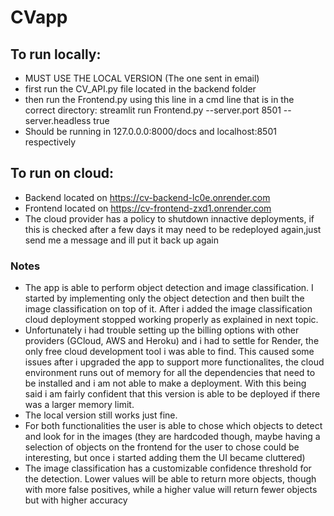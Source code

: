 # CVapp

## To run locally:
- MUST USE THE LOCAL VERSION (The one sent in email)
- first run the CV_API.py file located in the backend folder
- then run the Frontend.py using this line in a cmd line that is in the correct directory: streamlit run Frontend.py --server.port 8501 --server.headless true
- Should be running in 127.0.0.0:8000/docs and localhost:8501 respectively

## To run on cloud:
- Backend located on https://cv-backend-lc0e.onrender.com
- Frontend located on https://cv-frontend-zxd1.onrender.com
- The cloud provider has a policy to shutdown innactive deployments, if this is checked after a few days it may need to be redeployed again,just send me a message and ill put it back up again


 ### Notes
 - The app is able to perform object detection and image classification. I started by implementing only the object detection and then built the image classification on top of it. After i added the image classification cloud deployment stopped working properly as explained in next topic.
 - Unfortunately i had trouble setting up the billing options with other providers (GCloud, AWS and Heroku) and i had to settle for Render, the only free cloud development tool i was able to find. This caused some issues after i upgraded the app to support more functionalites, the cloud environment runs out of memory for all the dependencies that need to be installed and i am not able to make a deployment. With this being said i am fairly confident that this version is able to be deployed if there was a larger memory limit.
 - The local version still works just fine.
 - For both functionalities the user is able to chose which objects to detect and look for in the images (they are hardcoded though, maybe having a selection of objects on the frontend for the user to chose could be interesting, but once i started adding them the UI became cluttered)
 - The image classification has a customizable confidence threshold for the detection. Lower values will be able to return more objects, though with more false positives, while a higher value will return fewer objects but with higher accuracy

